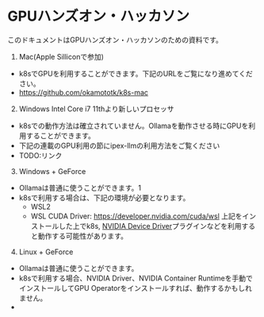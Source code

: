 # GPUハンズオン・ハッカソン

このドキュメントはGPUハンズオン・ハッカソンのための資料です。

1. Mac(Apple Silliconで参加)
  * k8sでGPUを利用することができます。下記のURLをご覧になり進めてください。
  * https://github.com/okamototk/k8s-mac
2. Windows Intel Core i7 11thより新しいプロセッサ
  * k8sでの動作方法は確立されていません。Ollamaを動作させる時にGPUを利用することができます。
  * 下記の連載のGPU利用の節にipex-llmの利用方法をご覧ください
  * TODO:リンク
3. Windows + GeForce
  * Ollamaは普通に使うことができます。1
  * k8sで利用する場合は、下記の環境が必要となります。
    * WSL2
    * WSL CUDA Driver: https://developer.nvidia.com/cuda/wsl
    上記をインストールした上でk8s, [NVIDIA Device Driver](https://github.com/NVIDIA/k8s-device-plugin)プラグインなどを利用すると動作する可能性があります。
4. Linux + GeForce
  * Ollamaは普通に使うことができます。
  * k8sで利用する場合、NVIDIA Driver、NVIDIA Container Runtimeを手動でインストールしてGPU Operatorをインストールすれば、動作するかもしれません。
  * 
